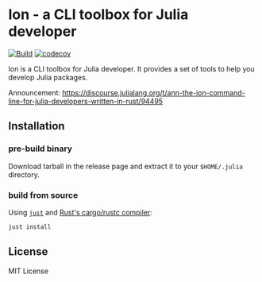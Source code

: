 # Ion - a CLI toolbox for Julia developer

[![Build](https://github.com/Roger-luo/Ion/actions/workflows/main.yml/badge.svg)](https://github.com/Roger-luo/Ion/actions/workflows/main.yml)
[![codecov](https://codecov.io/gh/Roger-luo/ion/branch/main/graph/badge.svg?token=3PIJaVaOkT)](https://codecov.io/gh/Roger-luo/ion)

Ion is a CLI toolbox for Julia developer. It provides a set of tools to help you develop Julia packages.

Announcement: https://discourse.julialang.org/t/ann-the-ion-command-line-for-julia-developers-written-in-rust/94495

## Installation

### pre-build binary

Download tarball in the release page and extract it to your `$HOME/.julia` directory.

### build from source

Using [`just`](https://github.com/casey/just) and [Rust's cargo/rustc compiler](https://rustup.rs/):

```bash
just install
```

## License

MIT License
